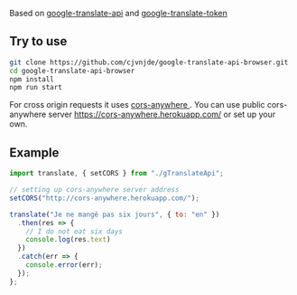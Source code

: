 Based on [google-translate-api](https://github.com/matheuss/google-translate-api) and [google-translate-token](https://github.com/matheuss/google-translate-token)

## Try to use

```bash
git clone https://github.com/cjvnjde/google-translate-api-browser.git
cd google-translate-api-browser
npm install
npm run start
```

For cross origin requests it uses [cors-anywhere
](https://github.com/Rob--W/cors-anywhere). You can use public cors-anywhere server https://cors-anywhere.herokuapp.com/ or set up your own.

## Example

```javascript
import translate, { setCORS } from "./gTranslateApi";

// setting up cors-anywhere server address
setCORS("http://cors-anywhere.herokuapp.com/");

translate("Je ne mangé pas six jours", { to: "en" })
  .then(res => {
    // I do not eat six days
    console.log(res.text)
  })
  .catch(err => {
    console.error(err);
  });
};

```
